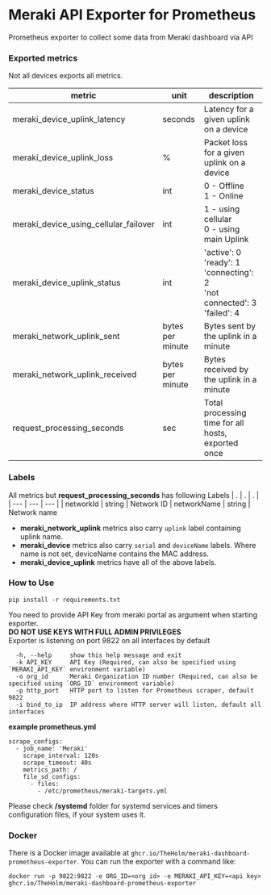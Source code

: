 # Meraki API Exporter for Prometheus
Prometheus exporter to collect some data from Meraki dashboard via API

### Exported metrics
Not all devices exports all metrics.

| metric | unit | description |
| --- | --- | --- |
| meraki_device_uplink_latency | seconds | Latency for a given uplink on a device
| meraki_device_uplink_loss | % | Packet loss for a given uplink on a device
| meraki_device_status | int | 0 - Offline <br> 1 - Online
| meraki_device_using_cellular_failover| int | 1 - using cellular <br> 0 - using main Uplink
| meraki_device_uplink_status | int | 'active': 0 <br> 'ready': 1 <br> 'connecting': 2 <br> 'not connected': 3 <br> 'failed': 4
| meraki_network_uplink_sent | bytes per minute | Bytes sent by the uplink in a minute
| meraki_network_uplink_received | bytes per minute | Bytes received by the uplink in a minute
| request_processing_seconds | sec | Total processing time for all hosts, exported once |

### Labels
All metrics but __request_processing_seconds__ has following Labels
| . | . | . |
| --- | --- | --- |
| networkId | string | Network ID
| networkName | string | Network name

* **meraki_network_uplink** metrics also carry `uplink` label containing uplink name.
* **meraki_device** metrics also carry `serial` and `deviceName` labels. Where name is not set, deviceName contains the MAC address.
* **meraki_device_uplink** metrics have all of the above labels.

### How to Use
```
pip install -r requirements.txt
```
You need to provide API Key from meraki portal as argument when starting exporter.<br>
**DO NOT USE KEYS WITH FULL ADMIN PRIVILEGES**<br>
Exporter is listening on port 9822 on all interfaces by default

```
  -h, --help     show this help message and exit
  -k API_KEY     API Key (Required, can also be specified using `MERAKI_API_KEY` environment variable)
  -o org_id      Meraki Organization ID number (Required, can also be specified using `ORG_ID` environment variable)
  -p http_port   HTTP port to listen for Prometheus scraper, default 9822
  -i bind_to_ip  IP address where HTTP server will listen, default all interfaces
```

**example prometheus.yml**
```
scrape_configs:
  - job_name: 'Meraki'
    scrape_interval: 120s
    scrape_timeout: 40s
    metrics_path: /
    file_sd_configs:
      - files:
        - /etc/prometheus/meraki-targets.yml
```
Please check **/systemd** folder for systemd services and timers configuration files, if your system uses it.

### Docker

There is a Docker image available at `ghcr.io/TheHolm/meraki-dashboard-prometheus-exporter`. You can run the exporter with a command like:

`docker run -p 9822:9822 -e ORG_ID=<org id> -e MERAKI_API_KEY=<api key> ghcr.io/TheHolm/meraki-dashboard-prometheus-exporter`
